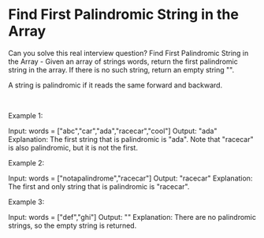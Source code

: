 # Find First Palindromic String in the Array

Can you solve this real interview question? Find First Palindromic String in the Array - Given an array of strings words, return the first palindromic string in the array. If there is no such string, return an empty string "".

A string is palindromic if it reads the same forward and backward.

 

Example 1:


Input: words = ["abc","car","ada","racecar","cool"]
Output: "ada"
Explanation: The first string that is palindromic is "ada".
Note that "racecar" is also palindromic, but it is not the first.


Example 2:


Input: words = ["notapalindrome","racecar"]
Output: "racecar"
Explanation: The first and only string that is palindromic is "racecar".


Example 3:


Input: words = ["def","ghi"]
Output: ""
Explanation: There are no palindromic strings, so the empty string is returned.